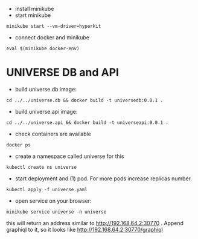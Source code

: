 
- install minikube
- start minikube
```
minikube start --vm-driver=hyperkit
```
- connect docker and minikube
```
eval $(minikube docker-env)
```


# UNIVERSE DB and API

- build universe.db image:
```
cd ../../universe.db && docker build -t universedb:0.0.1 .
```
- build universe.api image:
```
cd ../../universe.api && docker build -t universeapi:0.0.1 .
```
- check containers are available
```
docker ps
```
- create a namespace called universe for this
```
kubectl create ns universe
```

- start deployment and (1) pod. For more pods increase replicas number.
```
kubectl apply -f universe.yaml
```
- open service on your browser:
```
minikube service universe -n universe
```
this will return an address similar to http://192.168.64.2:30770 . Append graphiql to it, so it looks like http://192.168.64.2:30770/graphiql

